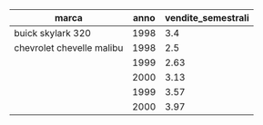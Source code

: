| marca | anno | vendite_semestrali |
| --- | --- | --- |
| buick skylark 320 | 1998 | 3.4 |
| chevrolet chevelle malibu | 1998 | 2.5 |
|  | 1999 | 2.63 |
|  | 2000 | 3.13 |
|  | 1999 | 3.57 |
|  | 2000 | 3.97 |

